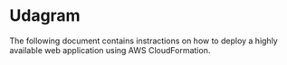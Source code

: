 # Udagram
The following document contains instractions on how to deploy a highly available web application using AWS CloudFormation.